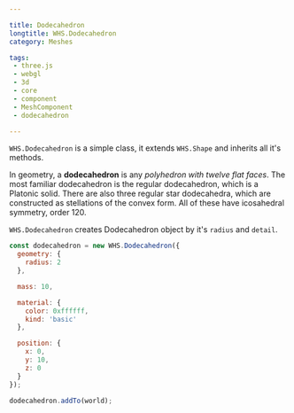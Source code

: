 ```yaml
---

title: Dodecahedron
longtitle: WHS.Dodecahedron
category: Meshes

tags:
 - three.js
 - webgl
 - 3d
 - core
 - component
 - MeshComponent
 - dodecahedron

---
```


`WHS.Dodecahedron` is a simple class, it extends `WHS.Shape` and inherits all it's methods.

In geometry, a **dodecahedron** is any *polyhedron with twelve flat faces*. The most familiar dodecahedron is the regular dodecahedron, which is a Platonic solid. There are also three regular star dodecahedra, which are constructed as stellations of the convex form. All of these have icosahedral symmetry, order 120.

`WHS.Dodecahedron` creates Dodecahedron object by it's `radius` and `detail`.

```javascript
const dodecahedron = new WHS.Dodecahedron({
  geometry: {
    radius: 2
  },

  mass: 10,

  material: {
    color: 0xffffff,
    kind: 'basic'
  },

  position: {
    x: 0,
    y: 10,
    z: 0
  }
});

dodecahedron.addTo(world);
```
